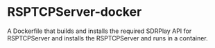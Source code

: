 # RSPTCPServer-docker
A Dockerfile that builds and installs the required SDRPlay API for RSPTCPServer and installs the RSPTCPServer and runs in a container.
